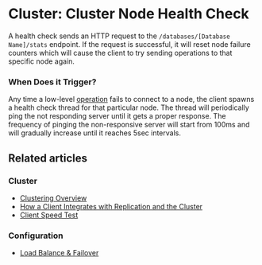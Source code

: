 # Cluster: Cluster Node Health Check

A health check sends an HTTP request to the `/databases/[Database Name]/stats` endpoint. 
If the request is successful, it will reset node failure counters which will cause the client to try sending operations to that specific node again.

### When Does it Trigger?

Any time a low-level [operation](../operations/what-are-operations) fails to connect to a node, the client spawns a health check thread for that particular node. 
The thread will periodically ping the not responding server until it gets a proper response.
The frequency of pinging the non-responsive server will start from 100ms and will gradually increase until it reaches 5sec intervals.

## Related articles

### Cluster

- [Clustering Overview](../../server/clustering/overview)
- [How a Client Integrates with Replication and the Cluster](../../client-api/cluster/how-client-integrates-with-replication-and-cluster)
- [Client Speed Test](../../client-api/cluster/speed-test)

### Configuration

- [Load Balance & Failover](../../client-api/configuration/load-balance-and-failover)
